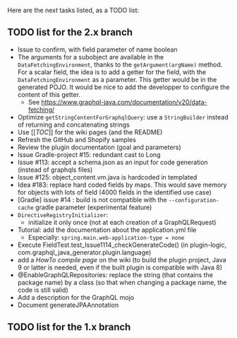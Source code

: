 Here are the next tasks listed, as a TODO list:

## TODO list for the 2.x branch
* Issue to confirm, with field parameter of name boolean
* The arguments for a subobject are available in the `DataFetchingEnvironment`, thanks to the `getArgument(argName)` method. For a scalar field, the idea is to add a getter for the field, with the `DataFetchingEnvironment` as a parameter. This getter would be in the generated POJO. It would be nice to add the developper to configure the content of this getter.
    * See https://www.graphql-java.com/documentation/v20/data-fetching/
* Optimize `getStringContentForGraphqlQuery`: use a `StringBuilder` instead of returning and concatenating strings
* Use [[_TOC_]] for the wiki pages (and the README)
* Refresh the GitHub and Shopify samples
* Review the plugin documentation (goal and parameters)
* Issue Gradle-project #15: redundant cast to Long 
* Issue #113: accept a schema.json as an input for code generation (instead of graphqls files)
* Issue #125: object_content.vm.java is hardcoded in templated
* Idea #183: replace hard coded fields by maps. This would save memory for objects with lots of field (4000 fields in the identified use case)
* [Gradle] issue #14 : build is not compatible with the `--configuration-cache` gradle parameter (experimental feature)
* `DirectiveRegistryInitializer`:
    * initialize it only once (not at each creation of a GraphQLRequest)
* Tutorial: add the documentation about the application.yml file
    * Especially: `spring.main.web-application-type = none`
* Execute FieldTest.test_Issue1114_checkGenerateCode() (in plugin-logic, com.graphql_java_generator.plugin.language)
* add a _HowTo compile page_ on the wiki (to build the plugin project, Java 9 or latter is needed, even if the built plugin is compatible with Java 8)
* @EnableGraphQLRepositories: replace the string (that contains the package name) by a class (so that when changing a package name, the code is still valid)
* Add a description for the GraphQL mojo
* Document generateJPAAnnotation 


## TODO list for the 1.x branch
